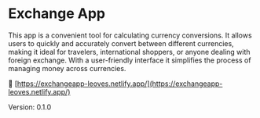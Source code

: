 # Exchange App

This app is a convenient tool for calculating currency conversions. It allows users to quickly and accurately convert between different currencies, making it ideal for travelers, international shoppers, or anyone dealing with foreign exchange. With a user-friendly interface it simplifies the process of managing money across currencies.

🔗 [https://exchangeapp-leoves.netlify.app/](https://exchangeapp-leoves.netlify.app/)

Version: 0.1.0
